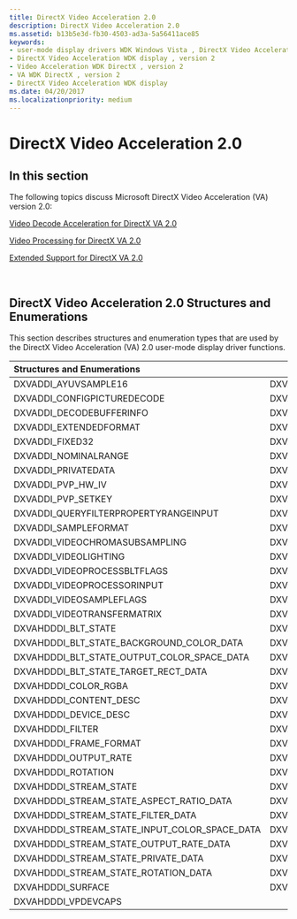 ```yaml
---
title: DirectX Video Acceleration 2.0
description: DirectX Video Acceleration 2.0
ms.assetid: b13b5e3d-fb30-4503-ad3a-5a56411ace85
keywords:
- user-mode display drivers WDK Windows Vista , DirectX Video Acceleration
- DirectX Video Acceleration WDK display , version 2
- Video Acceleration WDK DirectX , version 2
- VA WDK DirectX , version 2
- DirectX Video Acceleration WDK display
ms.date: 04/20/2017
ms.localizationpriority: medium
---
```


# DirectX Video Acceleration 2.0


## In this section<span id="ddk_directx_video_acceleration_2_0_gg"></span><span id="DDK_DIRECTX_VIDEO_ACCELERATION_2_0_GG"></span>


The following topics discuss Microsoft DirectX Video Acceleration (VA) version 2.0:

[Video Decode Acceleration for DirectX VA 2.0](video-decode-acceleration-for-directx-va-2-0.md)

[Video Processing for DirectX VA 2.0](video-processing-for-directx-va-2-0.md)

[Extended Support for DirectX VA 2.0](extended-support-for-directx-va-2-0.md)

 
## DirectX Video Acceleration 2.0 Structures and Enumerations

This section describes structures and enumeration types that are used by the DirectX Video Acceleration (VA) 2.0 user-mode display driver functions.

|Structures and Enumerations||
|:---|:---|
DXVADDI_AYUVSAMPLE16|DXVADDI_AYUVSAMPLE8
DXVADDI_CONFIGPICTUREDECODE|DXVADDI_DECODEBUFFERDESC
DXVADDI_DECODEBUFFERINFO|DXVADDI_DECODEINPUT
DXVADDI_EXTENDEDFORMAT|DXVADDI_FILTERVALUES
DXVADDI_FIXED32|DXVADDI_FREQUENCY
DXVADDI_NOMINALRANGE|DXVADDI_PRIVATEBUFFER
DXVADDI_PRIVATEDATA|DXVADDI_PROCAMPVALUES
DXVADDI_PVP_HW_IV|DXVADDI_PVP_KEY128
DXVADDI_PVP_SETKEY|DXVADDI_QUERYEXTENSIONCAPSINPUT
DXVADDI_QUERYFILTERPROPERTYRANGEINPUT|DXVADDI_QUERYPROCAMPINPUT
DXVADDI_SAMPLEFORMAT|DXVADDI_VALUERANGE
DXVADDI_VIDEOCHROMASUBSAMPLING|DXVADDI_VIDEODESC
DXVADDI_VIDEOLIGHTING|DXVADDI_VIDEOPRIMARIES
DXVADDI_VIDEOPROCESSBLTFLAGS|DXVADDI_VIDEOPROCESSORCAPS
DXVADDI_VIDEOPROCESSORINPUT|DXVADDI_VIDEOSAMPLE
DXVADDI_VIDEOSAMPLEFLAGS|DXVADDI_VIDEOTRANSFERFUNCTION
DXVADDI_VIDEOTRANSFERMATRIX|DXVAHDDDI_ALPHA_FILL_MODE
DXVAHDDDI_BLT_STATE|DXVAHDDDI_BLT_STATE_ALPHA_FILL_DATA
DXVAHDDDI_BLT_STATE_BACKGROUND_COLOR_DATA|DXVAHDDDI_BLT_STATE_CONSTRICTION_DATA
DXVAHDDDI_BLT_STATE_OUTPUT_COLOR_SPACE_DATA|DXVAHDDDI_BLT_STATE_PRIVATE_DATA
DXVAHDDDI_BLT_STATE_TARGET_RECT_DATA|DXVAHDDDI_COLOR
DXVAHDDDI_COLOR_RGBA|DXVAHDDDI_COLOR_YCbCrA
DXVAHDDDI_CONTENT_DESC|DXVAHDDDI_CUSTOM_RATE_DATA
DXVAHDDDI_DEVICE_DESC|DXVAHDDDI_DEVICE_USAGE
DXVAHDDDI_FILTER|DXVAHDDDI_FILTER_RANGE_DATA
DXVAHDDDI_FRAME_FORMAT|DXVAHDDDI_NOMINAL_RANGE
DXVAHDDDI_OUTPUT_RATE|DXVAHDDDI_RATIONAL
DXVAHDDDI_ROTATION|DXVAHDDDI_STREAM_DATA
DXVAHDDDI_STREAM_STATE|DXVAHDDDI_STREAM_STATE_ALPHA_DATA
DXVAHDDDI_STREAM_STATE_ASPECT_RATIO_DATA|DXVAHDDDI_STREAM_STATE_DESTINATION_RECT_DATA
DXVAHDDDI_STREAM_STATE_FILTER_DATA|DXVAHDDDI_STREAM_STATE_FRAME_FORMAT_DATA
DXVAHDDDI_STREAM_STATE_INPUT_COLOR_SPACE_DATA|DXVAHDDDI_STREAM_STATE_LUMA_KEY_DATA
DXVAHDDDI_STREAM_STATE_OUTPUT_RATE_DATA|DXVAHDDDI_STREAM_STATE_PALETTE_DATA
DXVAHDDDI_STREAM_STATE_PRIVATE_DATA|DXVAHDDDI_STREAM_STATE_PRIVATE_IVTC_DATA
DXVAHDDDI_STREAM_STATE_ROTATION_DATA|DXVAHDDDI_STREAM_STATE_SOURCE_RECT_DATA
DXVAHDDDI_SURFACE|DXVAHDDDI_VPCAPS
DXVAHDDDI_VPDEVCAPS|

 





